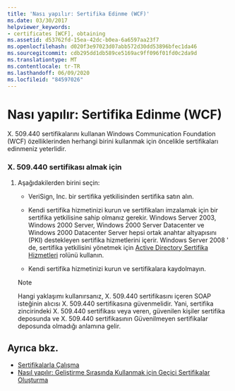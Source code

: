 ```yaml
---
title: 'Nası yapılır: Sertifika Edinme (WCF)'
ms.date: 03/30/2017
helpviewer_keywords:
- certificates [WCF], obtaining
ms.assetid: d53762fd-15ea-42dc-b0ea-6a6597aa23f7
ms.openlocfilehash: d020f3e97023d07abb572d30dd53896bfec1da46
ms.sourcegitcommit: cdb295dd1db589ce5169ac9ff096f01fd0c2da9d
ms.translationtype: MT
ms.contentlocale: tr-TR
ms.lasthandoff: 06/09/2020
ms.locfileid: "84597026"
---
```

# <a name="how-to-obtain-a-certificate-wcf"></a>Nası yapılır: Sertifika Edinme (WCF)
X. 509.440 sertifikalarını kullanan Windows Communication Foundation (WCF) özelliklerinden herhangi birini kullanmak için öncelikle sertifikaları edinmeniz yeterlidir.  
  
### <a name="to-obtain-an-x509-certificate"></a>X. 509.440 sertifikası almak için  
  
1. Aşağıdakilerden birini seçin:  
  
    - VeriSign, Inc. bir sertifika yetkilisinden sertifika satın alın.  
  
    - Kendi sertifika hizmetinizi kurun ve sertifikaları imzalamak için bir sertifika yetkilisine sahip olmanız gerekir. Windows Server 2003, Windows 2000 Server, Windows 2000 Server Datacenter ve Windows 2000 Datacenter Server hepsi ortak anahtar altyapısını (PKI) destekleyen sertifika hizmetlerini içerir. Windows Server 2008 ' de, sertifika yetkilisini yönetmek için [Active Directory Sertifika Hizmetleri](https://docs.microsoft.com/previous-versions/windows/it-pro/windows-server-2008-R2-and-2008/cc731564(v=ws.10)) rolünü kullanın.  
  
    - Kendi sertifika hizmetinizi kurun ve sertifikalara kaydolmayın.  
  
    > [!NOTE]
    > Hangi yaklaşımı kullanırsanız, X. 509.440 sertifikasını içeren SOAP isteğinin alıcısı X. 509.440 sertifikasına güvenmelidir. Yani, sertifika zincirindeki X. 509.440 sertifikası veya veren, güvenilen kişiler sertifika deposunda ve X. 509.440 sertifikasının Güvenilmeyen sertifikalar deposunda olmadığı anlamına gelir.  
  
## <a name="see-also"></a>Ayrıca bkz.

- [Sertifikalarla Çalışma](working-with-certificates.md)
- [Nasıl yapılır: Geliştirme Sırasında Kullanmak için Geçici Sertifikalar Oluşturma](how-to-create-temporary-certificates-for-use-during-development.md)
